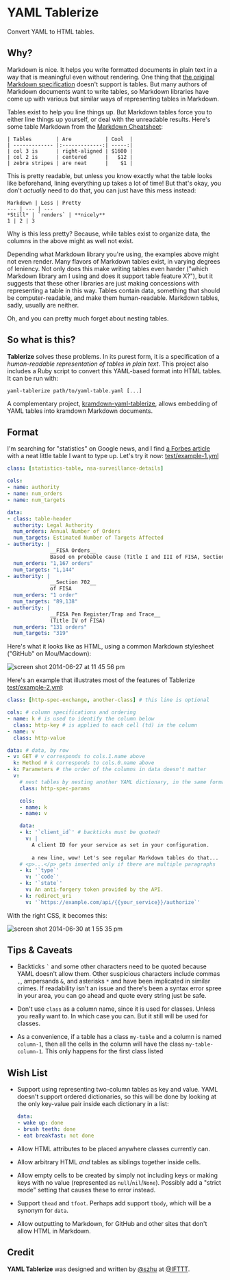 YAML Tablerize
==============

Convert YAML to HTML tables.

Why?
----

Markdown is nice. It helps you write formatted documents in plain text in a way that is meaningful even without rendering. One thing that [the original Markdown specification](http://daringfireball.net/projects/markdown/syntax) doesn't support is tables. But many authors of Markdown documents want to write tables, so Markdown libraries have come up with various but similar ways of representing tables in Markdown.

Tables exist to help you line things up. But Markdown tables force you to either line things up yourself, or deal with the unreadable results. Here's some table Markdown from the [Markdown Cheatsheet](https://github.com/adam-p/markdown-here/wiki/Markdown-Cheatsheet):

```
| Tables        | Are           | Cool  |
| ------------- |:-------------:| -----:|
| col 3 is      | right-aligned | $1600 |
| col 2 is      | centered      |   $12 |
| zebra stripes | are neat      |    $1 |
```

This is pretty readable, but unless you know exactly what the table looks like beforehand, lining everything up takes a lot of time! But that's okay, you don't _actually_ need to do that, you can just have this mess instead:

```
Markdown | Less | Pretty
--- | --- | ---
*Still* | `renders` | **nicely**
1 | 2 | 3
```

Why is this less pretty? Because, while tables exist to organize data, the columns in the above might as well not exist.

Depending what Markdown library you're using, the examples above might not even render. Many flavors of Markdown tables exist, in varying degrees of leniency. Not only does this make writing tables even harder ("which Markdown library am I using and does it support table feature X?"), but it suggests that these other libraries are just making concessions with representing a table in this way. Tables contain data, something that should be computer-readable, and make them human-readable. Markdown tables, sadly, usually are neither.

Oh, and you can pretty much forget about nesting tables.

So what is this?
----------------

**Tablerize** solves these problems. In its purest form, it is a specification of a _human-readable representation of tables in plain text_. This project also includes a Ruby script to convert this YAML-based format into HTML tables. It can be run with:

```shell
yaml-tablerize path/to/yaml-table.yaml [...]
```

A complementary project, [kramdown-yaml-tablerize](https://github.com/IFTTT/kramdown-yaml-tablerize), allows embedding of YAML tables into kramdown Markdown documents.

Format
------

I'm searching for "statistics" on Google news, and I find [a Forbes article](http://www.forbes.com/sites/gregorymcneal/2014/06/27/nsa-releases-new-statistical-details-about-surveillance/) with a neat little table I want to type up. Let's try it now: [test/example-1.yml](test/example-1.yml)

```yaml
class: [statistics-table, nsa-surveillance-details]

cols:
- name: authority
- name: num_orders
- name: num_targets

data:
- class: table-header
  authority: Legal Authority
  num_orders: Annual Number of Orders
  num_targets: Estimated Number of Targets Affected
- authority: |
              __FISA Orders__  
              Based on probable cause (Title I and III of FISA, Sections 703 and 704 of FISA)
  num_orders: "1,167 orders"
  num_targets: "1,144"
- authority: |
              __Section 702__  
              of FISA
  num_orders: "1 order"
  num_targets: "89,138"
- authority: |
              __FISA Pen Register/Trap and Trace__  
              (Title IV of FISA)
  num_orders: "131 orders"
  num_targets: "319"
```

Here's what it looks like as HTML, using a common Markdown stylesheet ("GitHub" on Mou/Macdown):

![screen shot 2014-06-27 at 11 45 56 pm](https://cloud.githubusercontent.com/assets/1570168/3420046/94909652-fe90-11e3-9330-7eafc78ef17a.png)

Here's an example that illustrates most of the features of Tablerize [test/example-2.yml](test/example-2.yml):

```yaml
class: [http-spec-exchange, another-class] # this line is optional

cols: # column specifications and ordering
- name: k # is used to identify the column below
  class: http-key # is applied to each cell (td) in the column
- name: v
  class: http-value

data: # data, by row
- v: GET # v corresponds to cols.1.name above
  k: Method # k corresponds to cols.0.name above
- k: Parameters # the order of the columns in data doesn't matter
  v:
    # nest tables by nesting another YAML dictionary, in the same format
    class: http-spec-params

    cols:
    - name: k
    - name: v

    data:
    - k: '`client_id`' # backticks must be quoted!
      v: |
        A client ID for your service as set in your configuration.
        
        a new line, wow! Let's see regular Markdown tables do that...
    # <p>...</p> gets inserted only if there are multiple paragraphs
    - k: '`type`'
      v: '`code`'
    - k: '`state`'
      v: An anti-forgery token provided by the API.
    - k: redirect_uri
      v: '`https://example.com/api/{{your_service}}/authorize`'
```

With the right CSS, it becomes this:

![screen shot 2014-06-30 at 1 55 35 pm](https://cloud.githubusercontent.com/assets/1570168/3435774/15108594-0099-11e4-8175-d820206c471e.png)

Tips & Caveats
--------------

- Backticks `` ` `` and some other characters need to be quoted because YAML doesn't allow them. Other suspicious characters include commas `,`, ampersands `&`, and asterisks `*` and have been implicated in similar crimes. If readability isn't an issue and there's been a syntax error spree in your area, you can go ahead and quote every string just be safe.

- Don't use `class` as a column name, since it is used for classes. Unless you really want to. In which case you can. But it still will be used for classes.

- As a convenience, if a table has a class `my-table` and a column is named `column-1`, then all the cells in the column will have the class `my-table-column-1`. This only happens for the first class listed

Wish List
---------

- Support using representing two-column tables as key and value. YAML doesn't support ordered dictionaries, so this will be done by looking at the only key-value pair inside each dictionary in a list:

  ```yaml
  data:
  - wake up: done
  - brush teeth: done
  - eat breakfast: not done
  ```

- Allow HTML attributes to be placed anywhere classes currently can.

- Allow arbitrary HTML _and_ tables as siblings together inside cells.

- Allow empty cells to be created by simply not including keys or making keys with no value (represented as `null`/`nil`/`None`). Possibly add a "strict mode" setting that causes these to error instead.

- Support `thead` and `tfoot`. Perhaps add support `tbody`, which will be a synonym for `data`.

- Allow outputting to Markdown, for GitHub and other sites that don't allow HTML in Markdown.

Credit
------

**YAML Tablerize** was designed and written by [@szhu](https://github.com/szhu) at [@IFTTT](https://github.com/IFTTT).
